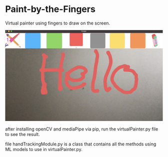 # Paint-by-the-Fingers
Virtual painter using fingers to draw on the screen.


![alt text](https://github.com/Timothy1102/Paint-by-the-Fingers/blob/master/images/screenshot.png)


after installing openCV and mediaPipe via pip, run the virtualPainter.py file to see the result.

file handTrackingModule.py is a class that contains all the methods using ML models to use in virtualPainter.py.
